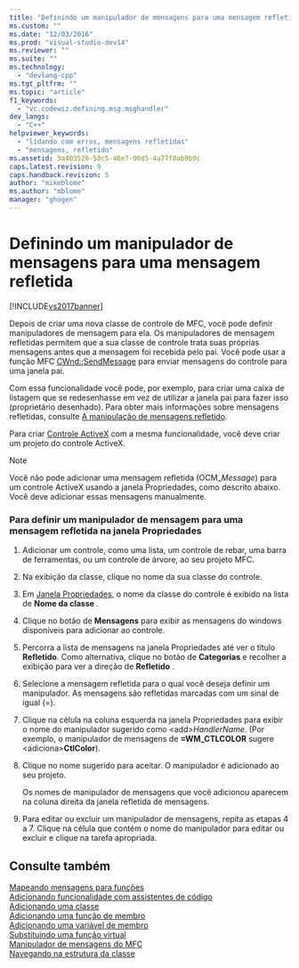 ```yaml
---
title: "Definindo um manipulador de mensagens para uma mensagem refletida | Microsoft Docs"
ms.custom: ""
ms.date: "12/03/2016"
ms.prod: "visual-studio-dev14"
ms.reviewer: ""
ms.suite: ""
ms.technology: 
  - "devlang-cpp"
ms.tgt_pltfrm: ""
ms.topic: "article"
f1_keywords: 
  - "vc.codewiz.defining.msg.msghandler"
dev_langs: 
  - "C++"
helpviewer_keywords: 
  - "lidando com erros, mensagens refletidas"
  - "mensagens, refletido"
ms.assetid: 5a403528-58c5-46e7-90d5-4a77f0ab9b9c
caps.latest.revision: 9
caps.handback.revision: 5
author: "mikeblome"
ms.author: "mblome"
manager: "ghogen"
---
```

# Definindo um manipulador de mensagens para uma mensagem refletida
[!INCLUDE[vs2017banner](../../assembler/inline/includes/vs2017banner.md)]

Depois de criar uma nova classe de controle de MFC, você pode definir manipuladores de mensagem para ela.  Os manipuladores de mensagem refletidas permitem que a sua classe de controle trata suas próprias mensagens antes que a mensagem foi recebida pelo pai.  Você pode usar a função MFC [CWnd::SendMessage](../Topic/CWnd::SendMessage.md) para enviar mensagens do controle para uma janela pai.  
  
 Com essa funcionalidade você pode, por exemplo, para criar uma caixa de listagem que se redesenhasse em vez de utilizar a janela pai para fazer isso \(proprietário desenhado\).  Para obter mais informações sobre mensagens refletidas, consulte [A manipulação de mensagens refletido](../../mfc/handling-reflected-messages.md).  
  
 Para criar [Controle ActiveX](../../mfc/activex-controls-on-the-internet.md) com a mesma funcionalidade, você deve criar um projeto do controle ActiveX.  
  
> [!NOTE]
>  Você não pode adicionar uma mensagem refletida \(OCM\_*Message*\) para um controle ActiveX usando a janela Propriedades, como descrito abaixo.  Você deve adicionar essas mensagens manualmente.  
  
### Para definir um manipulador de mensagem para uma mensagem refletida na janela Propriedades  
  
1.  Adicionar um controle, como uma lista, um controle de rebar, uma barra de ferramentas, ou um controle de árvore, ao seu projeto MFC.  
  
2.  Na exibição da classe, clique no nome da sua classe do controle.  
  
3.  Em [Janela Propriedades](../Topic/Properties%20Window.md), o nome da classe do controle é exibido na lista de **Nome da classe** .  
  
4.  Clique no botão de **Mensagens** para exibir as mensagens do windows disponíveis para adicionar ao controle.  
  
5.  Percorra a lista de mensagens na janela Propriedades até ver o título **Refletido**.  Como alternativa, clique no botão de **Categorias** e recolher a exibição para ver a direção de **Refletido** .  
  
6.  Selecione a mensagem refletida para o qual você deseja definir um manipulador.  As mensagens são refletidas marcadas com um sinal de igual \(\=\).  
  
7.  Clique na célula na coluna esquerda na janela Propriedades para exibir o nome do manipulador sugerido como \<add\>*HandlerName*. \(Por exemplo, o manipulador de mensagens de **\=WM\_CTLCOLOR** sugere \<adiciona\>**CtlColor**\).  
  
8.  Clique no nome sugerido para aceitar.  O manipulador é adicionado ao seu projeto.  
  
     Os nomes de manipulador de mensagens que você adicionou aparecem na coluna direita da janela refletida de mensagens.  
  
9. Para editar ou excluir um manipulador de mensagens, repita as etapas 4 a 7.  Clique na célula que contém o nome do manipulador para editar ou excluir e clique na tarefa apropriada.  
  
## Consulte também  
 [Mapeando mensagens para funções](../Topic/Mapping%20Messages%20to%20Functions.md)   
 [Adicionando funcionalidade com assistentes de código](../../ide/adding-functionality-with-code-wizards-cpp.md)   
 [Adicionando uma classe](../Topic/Adding%20a%20Class%20\(Visual%20C++\).md)   
 [Adicionando uma função de membro](../../ide/adding-a-member-function-visual-cpp.md)   
 [Adicionando uma variável de membro](../../ide/adding-a-member-variable-visual-cpp.md)   
 [Substituindo uma função virtual](../Topic/Overriding%20a%20Virtual%20Function%20\(Visual%20C++\).md)   
 [Manipulador de mensagens do MFC](../../mfc/reference/adding-an-mfc-message-handler.md)   
 [Navegando na estrutura da classe](../../ide/navigating-the-class-structure-visual-cpp.md)